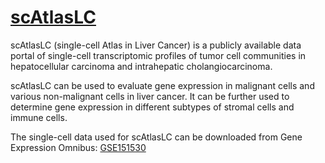 # [scAtlasLC](https://scatlaslc.ccr.cancer.gov/)

scAtlasLC (single-cell Atlas in Liver Cancer) is a publicly available data portal of single-cell transcriptomic profiles of tumor cell communities in hepatocellular carcinoma and intrahepatic cholangiocarcinoma.

scAtlasLC can be used to evaluate gene expression in malignant cells and various non-malignant cells in liver cancer. It can be further used to determine gene expression in different subtypes of stromal cells and immune cells.

The single-cell data used for scAtlasLC can be downloaded from Gene Expression Omnibus: [GSE151530](https://www.ncbi.nlm.nih.gov/geo/query/acc.cgi?acc=GSE151530)

